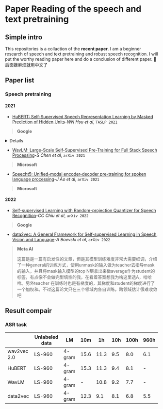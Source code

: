 # Paper Reading of the speech and text pretraining
## Simple intro
This repositories is a collaction of the __recent paper__. I am a beginner research of speech and text pretraining and robust speech recognition. I will put the worthy reading paper here and do a conclusion of different paper.
🌟后面嫌麻烦就用中文了

## Paper list
### Speech pretraining
#### 2021
* [HuBERT: Self-Supervised Speech Representation Learning by Masked Prediction of Hidden Units](https://arxiv.org/abs/2106.07447)-*WN Hsu et al*, `TASLP 2021`
> __Google__

<details><p>这篇应该无人不知无人不晓吧，使用聚类方法生成pseudo label来进行预训练，同时也借鉴wav2vec系列论文使用mask方法来进行预训练，论文中解释：mask 方法可以让网络学习语音的表征，predict pseudo label可以让模型学习一个时域上上下文的关系，并且两个目标是一致的，这种一致性也是模型能够成功的原因之一。</p></details>

* [WavLM: Large-Scale Self-Supervised Pre-Training for Full Stack Speech Processing](https://arxiv.org/abs/2110.13900)-*S Chen et al*, `arXiv 2021`
> __Microsoft__

* [Speecht5: Unified-modal encoder-decoder pre-training for spoken language processing](https://arxiv.org/abs/2110.07205)-*J Ao et al*, `arXiv 2021`
> __Microsoft__

#### 2022
* [Self-supervised Learning with Random-projection Quantizer for Speech Recognition](https://arxiv.org/abs/2202.01855)-*CC Chiu et al*, `arXiv 2022`
> __Google__

* [data2vec: A General Framework for Self-supervised Learning in Speech, Vision and Language](https://arxiv.org/abs/2202.03555)-*A Baevski et al*, `arXiv 2022`
> __Meta AI__
> 
> 这篇是是一篇有启发性的文章，但是其模型训练难度非常大需要细调，介绍了一种general的训练方式，使用unmask的输入做为teacher去指导mask的输入，并且将mask输入模型的top N层拿出来做average作为student的标签，有点像不会做完型填空的我，在看着答案想我为啥这里选A，哈哈哈。另外teacher 在训练时也是有梯度的，其梯度和student的梯度进行了一个加权和。不过这篇论文只在三个领域内各自训练，跨领域估计很难收敛吧

## Result compair
### ASR task
|             | Unlabeled data | LM     | 10m  | 1h   | 10h | 100h | 960h |
|-------------|----------------|--------|------|------|-----|------|------|
| wav2vec 2.0 | LS-960         | 4-gram | 15.6 | 11.3 | 9.5 | 8.0  | 6.1  |
| HuBERT      | LS-960         | 4-gram | 15.3 | 11.3 | 9.4 | 8.1  | -    |
| WavLM       | LS-960         | 4-gram | -    | 10.8 | 9.2 | 7.7  | -    |
| data2vec    | LS-960         | 4-gram | 12.3 | 9.1  | 8.1 | 6.8  | 5.5  |
